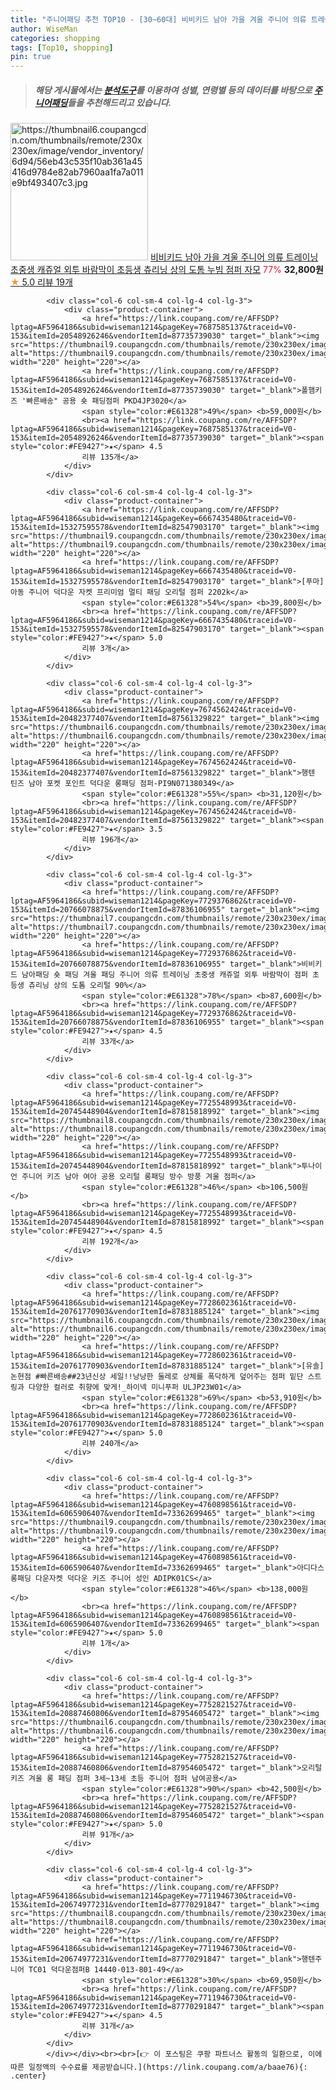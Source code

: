 ```yaml
---
title: "주니어패딩 추천 TOP10 - [30~60대] 비비키드 남아 가을 겨울 주니어 의류 트레이닝 초중생 캐쥬얼 외투 바람막이 초등생 츄리닝 상의 도톰 누빔 점퍼 자모"
author: WiseMan
categories: shopping
tags: [Top10, shopping]
pin: true
---
```


> ##### 해당 게시물에서는 [**분석도구**](https://itemscout.io/)를 이용하여 **성별**, **연령별** 등의 데이터를 바탕으로 [**주니어패딩**](https://link.coupang.com/a/baae76)들을 추천해드리고 있습니다.
<div class="container"><div class="row">
            <div class="col-6 col-sm-4 col-lg-4 col-lg-3">
                <div class="product-container">
                    <a href="https://link.coupang.com/re/AFFSDP?lptag=AF5964186&subid=wiseman1214&pageKey=7665801059&traceid=V0-153&itemId=20435261441&vendorItemId=87516144347" target="_blank"><img src="https://thumbnail6.coupangcdn.com/thumbnails/remote/230x230ex/image/vendor_inventory/6d94/56eb43c535f10ab361a45416d9784e82ab7960aa1fa7a011e9bf493407c3.jpg" alt="https://thumbnail6.coupangcdn.com/thumbnails/remote/230x230ex/image/vendor_inventory/6d94/56eb43c535f10ab361a45416d9784e82ab7960aa1fa7a011e9bf493407c3.jpg" width="220" height="220"></a>
                    <a href="https://link.coupang.com/re/AFFSDP?lptag=AF5964186&subid=wiseman1214&pageKey=7665801059&traceid=V0-153&itemId=20435261441&vendorItemId=87516144347" target="_blank">비비키드 남아 가을 겨울 주니어 의류 트레이닝 초중생 캐쥬얼 외투 바람막이 초등생 츄리닝 상의 도톰 누빔 점퍼 자모</a>
                    <span style="color:#E61328">77%</span> <b>32,800원</b>
                    <br><a href="https://link.coupang.com/re/AFFSDP?lptag=AF5964186&subid=wiseman1214&pageKey=7665801059&traceid=V0-153&itemId=20435261441&vendorItemId=87516144347" target="_blank"><span style="color:#FE9427">★</span> 5.0
                    리뷰 19개</a>
                </div>
            </div>
            
            <div class="col-6 col-sm-4 col-lg-4 col-lg-3">
                <div class="product-container">
                    <a href="https://link.coupang.com/re/AFFSDP?lptag=AF5964186&subid=wiseman1214&pageKey=7687585137&traceid=V0-153&itemId=20548926246&vendorItemId=87735739030" target="_blank"><img src="https://thumbnail9.coupangcdn.com/thumbnails/remote/230x230ex/image/vendor_inventory/47c8/fdfdd6aea4ca7b882464dff25cac3cd1836a15f71efbcdbd633aea10fbab.jpg" alt="https://thumbnail9.coupangcdn.com/thumbnails/remote/230x230ex/image/vendor_inventory/47c8/fdfdd6aea4ca7b882464dff25cac3cd1836a15f71efbcdbd633aea10fbab.jpg" width="220" height="220"></a>
                    <a href="https://link.coupang.com/re/AFFSDP?lptag=AF5964186&subid=wiseman1214&pageKey=7687585137&traceid=V0-153&itemId=20548926246&vendorItemId=87735739030" target="_blank">폴햄키즈 '빠른배송" 공용 숏 패딩점퍼 PKD4JP3020</a>
                    <span style="color:#E61328">49%</span> <b>59,000원</b>
                    <br><a href="https://link.coupang.com/re/AFFSDP?lptag=AF5964186&subid=wiseman1214&pageKey=7687585137&traceid=V0-153&itemId=20548926246&vendorItemId=87735739030" target="_blank"><span style="color:#FE9427">★</span> 4.5
                    리뷰 135개</a>
                </div>
            </div>
            
            <div class="col-6 col-sm-4 col-lg-4 col-lg-3">
                <div class="product-container">
                    <a href="https://link.coupang.com/re/AFFSDP?lptag=AF5964186&subid=wiseman1214&pageKey=6667435480&traceid=V0-153&itemId=15327595578&vendorItemId=82547903170" target="_blank"><img src="https://thumbnail9.coupangcdn.com/thumbnails/remote/230x230ex/image/vendor_inventory/d298/d58448918dba0c6a82e3417d33fa850bac57cd0720fd2ec5d4218824c2c5.jpg" alt="https://thumbnail9.coupangcdn.com/thumbnails/remote/230x230ex/image/vendor_inventory/d298/d58448918dba0c6a82e3417d33fa850bac57cd0720fd2ec5d4218824c2c5.jpg" width="220" height="220"></a>
                    <a href="https://link.coupang.com/re/AFFSDP?lptag=AF5964186&subid=wiseman1214&pageKey=6667435480&traceid=V0-153&itemId=15327595578&vendorItemId=82547903170" target="_blank">[푸마] 아동 주니어 덕다운 자켓 프리미엄 멀티 패딩 오리털 점퍼 2202k</a>
                    <span style="color:#E61328">54%</span> <b>39,800원</b>
                    <br><a href="https://link.coupang.com/re/AFFSDP?lptag=AF5964186&subid=wiseman1214&pageKey=6667435480&traceid=V0-153&itemId=15327595578&vendorItemId=82547903170" target="_blank"><span style="color:#FE9427">★</span> 5.0
                    리뷰 3개</a>
                </div>
            </div>
            
            <div class="col-6 col-sm-4 col-lg-4 col-lg-3">
                <div class="product-container">
                    <a href="https://link.coupang.com/re/AFFSDP?lptag=AF5964186&subid=wiseman1214&pageKey=7674562424&traceid=V0-153&itemId=20482377407&vendorItemId=87561329822" target="_blank"><img src="https://thumbnail6.coupangcdn.com/thumbnails/remote/230x230ex/image/vendor_inventory/9a29/858c58dfcf960b7ba10e3e056a3bdb2fa389a808e6f639ddf972e81f1ceb.jpg" alt="https://thumbnail6.coupangcdn.com/thumbnails/remote/230x230ex/image/vendor_inventory/9a29/858c58dfcf960b7ba10e3e056a3bdb2fa389a808e6f639ddf972e81f1ceb.jpg" width="220" height="220"></a>
                    <a href="https://link.coupang.com/re/AFFSDP?lptag=AF5964186&subid=wiseman1214&pageKey=7674562424&traceid=V0-153&itemId=20482377407&vendorItemId=87561329822" target="_blank">행텐 틴즈 남아 포켓 포인트 덕다운 롱패딩 점퍼-PI9N071380349</a>
                    <span style="color:#E61328">55%</span> <b>31,120원</b>
                    <br><a href="https://link.coupang.com/re/AFFSDP?lptag=AF5964186&subid=wiseman1214&pageKey=7674562424&traceid=V0-153&itemId=20482377407&vendorItemId=87561329822" target="_blank"><span style="color:#FE9427">★</span> 3.5
                    리뷰 196개</a>
                </div>
            </div>
            
            <div class="col-6 col-sm-4 col-lg-4 col-lg-3">
                <div class="product-container">
                    <a href="https://link.coupang.com/re/AFFSDP?lptag=AF5964186&subid=wiseman1214&pageKey=7729376862&traceid=V0-153&itemId=20766078875&vendorItemId=87836106955" target="_blank"><img src="https://thumbnail7.coupangcdn.com/thumbnails/remote/230x230ex/image/vendor_inventory/59d2/acc03d8b240f99d83e4b65939f94659aff8e72a139e4d2e97a12b0afc4d0.jpg" alt="https://thumbnail7.coupangcdn.com/thumbnails/remote/230x230ex/image/vendor_inventory/59d2/acc03d8b240f99d83e4b65939f94659aff8e72a139e4d2e97a12b0afc4d0.jpg" width="220" height="220"></a>
                    <a href="https://link.coupang.com/re/AFFSDP?lptag=AF5964186&subid=wiseman1214&pageKey=7729376862&traceid=V0-153&itemId=20766078875&vendorItemId=87836106955" target="_blank">비비키드 남아패딩 숏 패딩 겨울 패딩 주니어 의류 트레이닝 초중생 캐쥬얼 외투 바람막이 점퍼 초등생 츄리닝 상의 도톰 오리털 90%</a>
                    <span style="color:#E61328">78%</span> <b>87,600원</b>
                    <br><a href="https://link.coupang.com/re/AFFSDP?lptag=AF5964186&subid=wiseman1214&pageKey=7729376862&traceid=V0-153&itemId=20766078875&vendorItemId=87836106955" target="_blank"><span style="color:#FE9427">★</span> 4.5
                    리뷰 33개</a>
                </div>
            </div>
            
            <div class="col-6 col-sm-4 col-lg-4 col-lg-3">
                <div class="product-container">
                    <a href="https://link.coupang.com/re/AFFSDP?lptag=AF5964186&subid=wiseman1214&pageKey=7725548993&traceid=V0-153&itemId=20745448904&vendorItemId=87815818992" target="_blank"><img src="https://thumbnail8.coupangcdn.com/thumbnails/remote/230x230ex/image/vendor_inventory/173c/f07dedb4a5db2c704840997ef12f64612aed21b39b4acff07798bceec912.jpg" alt="https://thumbnail8.coupangcdn.com/thumbnails/remote/230x230ex/image/vendor_inventory/173c/f07dedb4a5db2c704840997ef12f64612aed21b39b4acff07798bceec912.jpg" width="220" height="220"></a>
                    <a href="https://link.coupang.com/re/AFFSDP?lptag=AF5964186&subid=wiseman1214&pageKey=7725548993&traceid=V0-153&itemId=20745448904&vendorItemId=87815818992" target="_blank">투나이언 주니어 키즈 남아 여아 공용 오리털 롱패딩 방수 방풍 겨울 점퍼</a>
                    <span style="color:#E61328">46%</span> <b>106,500원</b>
                    <br><a href="https://link.coupang.com/re/AFFSDP?lptag=AF5964186&subid=wiseman1214&pageKey=7725548993&traceid=V0-153&itemId=20745448904&vendorItemId=87815818992" target="_blank"><span style="color:#FE9427">★</span> 4.5
                    리뷰 192개</a>
                </div>
            </div>
            
            <div class="col-6 col-sm-4 col-lg-4 col-lg-3">
                <div class="product-container">
                    <a href="https://link.coupang.com/re/AFFSDP?lptag=AF5964186&subid=wiseman1214&pageKey=7728602361&traceid=V0-153&itemId=20761770903&vendorItemId=87831885124" target="_blank"><img src="https://thumbnail6.coupangcdn.com/thumbnails/remote/230x230ex/image/vendor_inventory/342d/1bab360f8c8d7d140cc1720b2c75a52e746f1fa94f50367084d13d4e36a3.jpg" alt="https://thumbnail6.coupangcdn.com/thumbnails/remote/230x230ex/image/vendor_inventory/342d/1bab360f8c8d7d140cc1720b2c75a52e746f1fa94f50367084d13d4e36a3.jpg" width="220" height="220"></a>
                    <a href="https://link.coupang.com/re/AFFSDP?lptag=AF5964186&subid=wiseman1214&pageKey=7728602361&traceid=V0-153&itemId=20761770903&vendorItemId=87831885124" target="_blank">[유솔]논현점 #빠른배송##23년신상 세일!!낭낭한 둘레로 상체를 폭닥하게 덮어주는 점퍼 밑단 스트링과 다양한 컬러로 취향에 맞게!_하이넥 미니푸퍼 ULJP23W01</a>
                    <span style="color:#E61328">69%</span> <b>53,910원</b>
                    <br><a href="https://link.coupang.com/re/AFFSDP?lptag=AF5964186&subid=wiseman1214&pageKey=7728602361&traceid=V0-153&itemId=20761770903&vendorItemId=87831885124" target="_blank"><span style="color:#FE9427">★</span> 5.0
                    리뷰 240개</a>
                </div>
            </div>
            
            <div class="col-6 col-sm-4 col-lg-4 col-lg-3">
                <div class="product-container">
                    <a href="https://link.coupang.com/re/AFFSDP?lptag=AF5964186&subid=wiseman1214&pageKey=4760898561&traceid=V0-153&itemId=6065906407&vendorItemId=73362699465" target="_blank"><img src="https://thumbnail9.coupangcdn.com/thumbnails/remote/230x230ex/image/vendor_inventory/ee82/5a3f9501fcdbab99adedcc508e0d0f3f9e89d9d6c3c156c148a1c8d4cd6a.jpg" alt="https://thumbnail9.coupangcdn.com/thumbnails/remote/230x230ex/image/vendor_inventory/ee82/5a3f9501fcdbab99adedcc508e0d0f3f9e89d9d6c3c156c148a1c8d4cd6a.jpg" width="220" height="220"></a>
                    <a href="https://link.coupang.com/re/AFFSDP?lptag=AF5964186&subid=wiseman1214&pageKey=4760898561&traceid=V0-153&itemId=6065906407&vendorItemId=73362699465" target="_blank">아디다스 롱패딩 다운자켓 덕다운 키즈 주니어 성인 ADIPK01CS</a>
                    <span style="color:#E61328">46%</span> <b>138,000원</b>
                    <br><a href="https://link.coupang.com/re/AFFSDP?lptag=AF5964186&subid=wiseman1214&pageKey=4760898561&traceid=V0-153&itemId=6065906407&vendorItemId=73362699465" target="_blank"><span style="color:#FE9427">★</span> 5.0
                    리뷰 1개</a>
                </div>
            </div>
            
            <div class="col-6 col-sm-4 col-lg-4 col-lg-3">
                <div class="product-container">
                    <a href="https://link.coupang.com/re/AFFSDP?lptag=AF5964186&subid=wiseman1214&pageKey=7752821527&traceid=V0-153&itemId=20887460806&vendorItemId=87954605472" target="_blank"><img src="https://thumbnail6.coupangcdn.com/thumbnails/remote/230x230ex/image/vendor_inventory/df89/35cdd55781180921bf105d32889af181efab304e67254b00874b1cf4e20e.jpg" alt="https://thumbnail6.coupangcdn.com/thumbnails/remote/230x230ex/image/vendor_inventory/df89/35cdd55781180921bf105d32889af181efab304e67254b00874b1cf4e20e.jpg" width="220" height="220"></a>
                    <a href="https://link.coupang.com/re/AFFSDP?lptag=AF5964186&subid=wiseman1214&pageKey=7752821527&traceid=V0-153&itemId=20887460806&vendorItemId=87954605472" target="_blank">오리털 키즈 겨울 롱 패딩 점퍼 3세~13세 초등 주니어 점퍼 남여공용</a>
                    <span style="color:#E61328">90%</span> <b>42,500원</b>
                    <br><a href="https://link.coupang.com/re/AFFSDP?lptag=AF5964186&subid=wiseman1214&pageKey=7752821527&traceid=V0-153&itemId=20887460806&vendorItemId=87954605472" target="_blank"><span style="color:#FE9427">★</span> 5.0
                    리뷰 91개</a>
                </div>
            </div>
            
            <div class="col-6 col-sm-4 col-lg-4 col-lg-3">
                <div class="product-container">
                    <a href="https://link.coupang.com/re/AFFSDP?lptag=AF5964186&subid=wiseman1214&pageKey=7711946730&traceid=V0-153&itemId=20674977231&vendorItemId=87770291847" target="_blank"><img src="https://thumbnail8.coupangcdn.com/thumbnails/remote/230x230ex/image/vendor_inventory/08e9/f3ae70c2c5f655a1df9ae98c4d80f6a8880f55db8c8dfb0f7f29478ee0ae.jpg" alt="https://thumbnail8.coupangcdn.com/thumbnails/remote/230x230ex/image/vendor_inventory/08e9/f3ae70c2c5f655a1df9ae98c4d80f6a8880f55db8c8dfb0f7f29478ee0ae.jpg" width="220" height="220"></a>
                    <a href="https://link.coupang.com/re/AFFSDP?lptag=AF5964186&subid=wiseman1214&pageKey=7711946730&traceid=V0-153&itemId=20674977231&vendorItemId=87770291847" target="_blank">행텐주니어 TC01 덕다운점퍼B 14440-013-801-49</a>
                    <span style="color:#E61328">30%</span> <b>69,950원</b>
                    <br><a href="https://link.coupang.com/re/AFFSDP?lptag=AF5964186&subid=wiseman1214&pageKey=7711946730&traceid=V0-153&itemId=20674977231&vendorItemId=87770291847" target="_blank"><span style="color:#FE9427">★</span> 4.5
                    리뷰 31개</a>
                </div>
            </div>
            </div></div><br><br>[👉 이 포스팅은 쿠팡 파트너스 활동의 일환으로, 이에 따른 일정액의 수수료를 제공받습니다.](https://link.coupang.com/a/baae76){: .center}